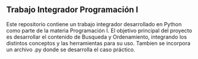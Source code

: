 ## Trabajo Integrador Programación I ##

Este repositorio contiene un trabajo integrador desarrollado en Python como parte de la materia Programación I. El objetivo principal del proyecto es desarrollar el contenido de Busqueda y Ordenamiento, integrando los distintos conceptos y las herramientas para su uso. Tambien se incorpora un archivo .py donde se desarrolla el caso práctico.
